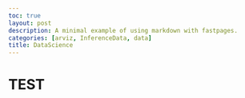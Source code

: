 ```yaml
---
toc: true
layout: post
description: A minimal example of using markdown with fastpages.
categories: [arviz, InferenceData, data]
title: DataScience
---
```


# TEST

